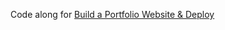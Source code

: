 Code along for [Build a Portfolio Website & Deploy](https://www.youtube.com/watch?v=r_hYR53r61M&t=5s)
